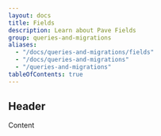 ```yaml
---
layout: docs
title: Fields
description: Learn about Pave Fields
group: queries-and-migrations
aliases:
  - "/docs/queries-and-migrations/fields"
  - "/docs/queries-and-migrations"
  - "/queries-and-migrations"
tableOfContents: true
---
```


## Header

Content